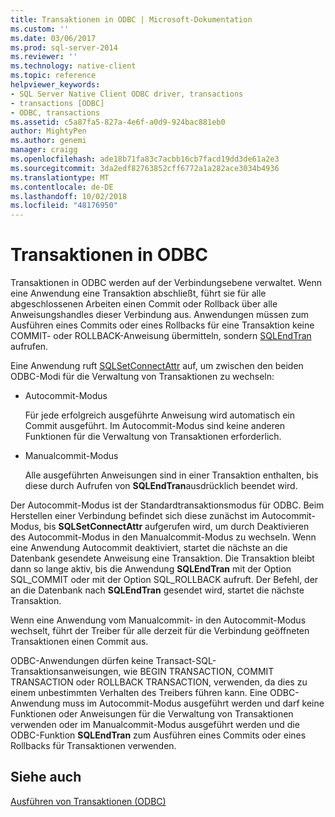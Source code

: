 ```yaml
---
title: Transaktionen in ODBC | Microsoft-Dokumentation
ms.custom: ''
ms.date: 03/06/2017
ms.prod: sql-server-2014
ms.reviewer: ''
ms.technology: native-client
ms.topic: reference
helpviewer_keywords:
- SQL Server Native Client ODBC driver, transactions
- transactions [ODBC]
- ODBC, transactions
ms.assetid: c5a87fa5-827a-4e6f-a0d9-924bac881eb0
author: MightyPen
ms.author: genemi
manager: craigg
ms.openlocfilehash: ade18b71fa83c7acbb16cb7facd19dd3de61a2e3
ms.sourcegitcommit: 3da2edf82763852cff6772a1a282ace3034b4936
ms.translationtype: MT
ms.contentlocale: de-DE
ms.lasthandoff: 10/02/2018
ms.locfileid: "48176950"
---
```

# <a name="transactions-in-odbc"></a>Transaktionen in ODBC
  Transaktionen in ODBC werden auf der Verbindungsebene verwaltet. Wenn eine Anwendung eine Transaktion abschließt, führt sie für alle abgeschlossenen Arbeiten einen Commit oder Rollback über alle Anweisungshandles dieser Verbindung aus. Anwendungen müssen zum Ausführen eines Commits oder eines Rollbacks für eine Transaktion keine COMMIT- oder ROLLBACK-Anweisung übermitteln, sondern [SQLEndTran](../../native-client-odbc-api/sqlendtran.md) aufrufen.  
  
 Eine Anwendung ruft [SQLSetConnectAttr](../../native-client-odbc-api/sqlsetconnectattr.md) auf, um zwischen den beiden ODBC-Modi für die Verwaltung von Transaktionen zu wechseln:  
  
-   Autocommit-Modus  
  
     Für jede erfolgreich ausgeführte Anweisung wird automatisch ein Commit ausgeführt. Im Autocommit-Modus sind keine anderen Funktionen für die Verwaltung von Transaktionen erforderlich.  
  
-   Manualcommit-Modus  
  
     Alle ausgeführten Anweisungen sind in einer Transaktion enthalten, bis diese durch Aufrufen von **SQLEndTran**ausdrücklich beendet wird.  
  
 Der Autocommit-Modus ist der Standardtransaktionsmodus für ODBC. Beim Herstellen einer Verbindung befindet sich diese zunächst im Autocommit-Modus, bis **SQLSetConnectAttr** aufgerufen wird, um durch Deaktivieren des Autocommit-Modus in den Manualcommit-Modus zu wechseln. Wenn eine Anwendung Autocommit deaktiviert, startet die nächste an die Datenbank gesendete Anweisung eine Transaktion. Die Transaktion bleibt dann so lange aktiv, bis die Anwendung **SQLEndTran** mit der Option SQL_COMMIT oder mit der Option SQL_ROLLBACK aufruft. Der Befehl, der an die Datenbank nach **SQLEndTran** gesendet wird, startet die nächste Transaktion.  
  
 Wenn eine Anwendung vom Manualcommit- in den Autocommit-Modus wechselt, führt der Treiber für alle derzeit für die Verbindung geöffneten Transaktionen einen Commit aus.  
  
 ODBC-Anwendungen dürfen keine Transact-SQL-Transaktionsanweisungen, wie BEGIN TRANSACTION, COMMIT TRANSACTION oder ROLLBACK TRANSACTION, verwenden, da dies zu einem unbestimmten Verhalten des Treibers führen kann. Eine ODBC-Anwendung muss im Autocommit-Modus ausgeführt werden und darf keine Funktionen oder Anweisungen für die Verwaltung von Transaktionen verwenden oder im Manualcommit-Modus ausgeführt werden und die ODBC-Funktion **SQLEndTran** zum Ausführen eines Commits oder eines Rollbacks für Transaktionen verwenden.  
  
## <a name="see-also"></a>Siehe auch  
 [Ausführen von Transaktionen &#40;ODBC&#41;](../../../database-engine/dev-guide/performing-transactions-odbc.md)  
  
  
